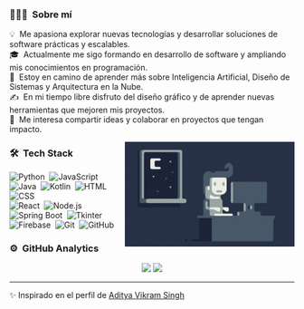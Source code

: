 <h3 id="-about-me">👨🏻‍💻 &nbsp;Sobre mí</h3>
<p>💡 &nbsp;Me apasiona explorar nuevas tecnologías y desarrollar soluciones de software prácticas y escalables.<br>
🎓 &nbsp;Actualmente me sigo formando en desarrollo de software y ampliando mis conocimientos en programación.<br>
🌱 &nbsp;Estoy en camino de aprender más sobre Inteligencia Artificial, Diseño de Sistemas y Arquitectura en la Nube.<br>
✍️ &nbsp;En mi tiempo libre disfruto del diseño gráfico y de aprender nuevas herramientas que mejoren mis proyectos.<br>
💬 &nbsp;Me interesa compartir ideas y colaborar en proyectos que tengan impacto.</p>

<img alt="Night Coding" src="https://raw.githubusercontent.com/AVS1508/AVS1508/master/assets/Night-Coding.gif" align="right">

<h3 id="-tech-stack">🛠 &nbsp;Tech Stack</h3>
<p>
<img src="https://img.shields.io/badge/-Python-05122A?style=flat&logo=python" alt="Python">&nbsp;
<img src="https://img.shields.io/badge/-JavaScript-05122A?style=flat&logo=javascript" alt="JavaScript">&nbsp;
<img src="https://img.shields.io/badge/-Java-05122A?style=flat&logo=Java&logoColor=FFA518" alt="Java">&nbsp;
<img src="https://img.shields.io/badge/-Kotlin-05122A?style=flat&logo=kotlin" alt="Kotlin">&nbsp;
<img src="https://img.shields.io/badge/-HTML-05122A?style=flat&logo=HTML5" alt="HTML">&nbsp;
<img src="https://img.shields.io/badge/-CSS-05122A?style=flat&logo=CSS3&logoColor=1572B6" alt="CSS"><br>
<img src="https://img.shields.io/badge/-React-05122A?style=flat&logo=react" alt="React">&nbsp;
<img src="https://img.shields.io/badge/-Node.js-05122A?style=flat&logo=node.js" alt="Node.js">&nbsp;
<img src="https://img.shields.io/badge/-Spring%20Boot-05122A?style=flat&logo=springboot" alt="Spring Boot">&nbsp;
<img src="https://img.shields.io/badge/-Tkinter-05122A?style=flat" alt="Tkinter">&nbsp;
<img src="https://img.shields.io/badge/-Firebase-05122A?style=flat&logo=firebase" alt="Firebase">&nbsp;
<img src="https://img.shields.io/badge/-Git-05122A?style=flat&logo=git" alt="Git">&nbsp;
<img src="https://img.shields.io/badge/-GitHub-05122A?style=flat&logo=github" alt="GitHub">
</p>

<h3 id="️-github-analytics">⚙️ &nbsp;GitHub Analytics</h3>
<p align="center">
  <img height="180em" src="https://github-readme-stats.vercel.app/api?username=LucianoCortez&show_icons=true&theme=radical&include_all_commits=true&count_private=true">
  <img height="180em" src="https://github-readme-stats.vercel.app/api/top-langs/?username=LucianoCortez&layout=compact&langs_count=8&theme=radical">
</p>

<hr>
<p>✨ Inspirado en el perfil de <a href="https://github.com/AVS1508">Aditya Vikram Singh</a></p>
